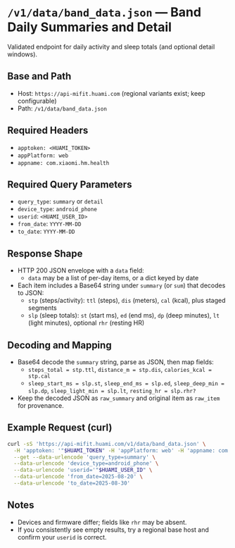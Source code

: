# `/v1/data/band_data.json` — Band Daily Summaries and Detail

Validated endpoint for daily activity and sleep totals (and optional detail windows).

## Base and Path
- Host: `https://api-mifit.huami.com` (regional variants exist; keep configurable)
- Path: `/v1/data/band_data.json`

## Required Headers
- `apptoken: <HUAMI_TOKEN>`
- `appPlatform: web`
- `appname: com.xiaomi.hm.health`

## Required Query Parameters
- `query_type`: `summary` or `detail`
- `device_type`: `android_phone`
- `userid`: `<HUAMI_USER_ID>`
- `from_date`: `YYYY-MM-DD`
- `to_date`: `YYYY-MM-DD`

## Response Shape
- HTTP 200 JSON envelope with a `data` field:
  - `data` may be a list of per-day items, or a dict keyed by date
- Each item includes a Base64 string under `summary` (or `sum`) that decodes to JSON:
  - `stp` (steps/activity): `ttl` (steps), `dis` (meters), `cal` (kcal), plus staged segments
  - `slp` (sleep totals): `st` (start ms), `ed` (end ms), `dp` (deep minutes), `lt` (light minutes), optional `rhr` (resting HR)

## Decoding and Mapping
- Base64 decode the `summary` string, parse as JSON, then map fields:
  - `steps_total = stp.ttl`, `distance_m = stp.dis`, `calories_kcal = stp.cal`
  - `sleep_start_ms = slp.st`, `sleep_end_ms = slp.ed`, `sleep_deep_min = slp.dp`, `sleep_light_min = slp.lt`, `resting_hr = slp.rhr?`
- Keep the decoded JSON as `raw_summary` and original item as `raw_item` for provenance.

## Example Request (curl)
```bash
curl -sS 'https://api-mifit.huami.com/v1/data/band_data.json' \
  -H 'apptoken: '"$HUAMI_TOKEN" -H 'appPlatform: web' -H 'appname: com.xiaomi.hm.health' \
  --get --data-urlencode 'query_type=summary' \
  --data-urlencode 'device_type=android_phone' \
  --data-urlencode 'userid='"$HUAMI_USER_ID" \
  --data-urlencode 'from_date=2025-08-20' \
  --data-urlencode 'to_date=2025-08-30'
```

## Notes
- Devices and firmware differ; fields like `rhr` may be absent.
- If you consistently see empty results, try a regional base host and confirm your `userid` is correct.

